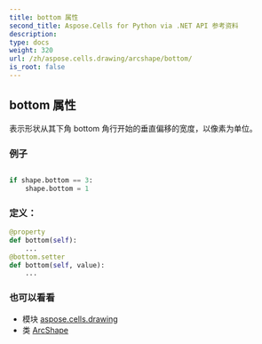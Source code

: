 ```yaml
---
title: bottom 属性
second_title: Aspose.Cells for Python via .NET API 参考资料
description:
type: docs
weight: 320
url: /zh/aspose.cells.drawing/arcshape/bottom/
is_root: false
---
```

## bottom 属性

表示形状从其下角 bottom 角行开始的垂直偏移的宽度，以像素为单位。

### 例子

```python

if shape.bottom == 3:
    shape.bottom = 1

```
### 定义：
```python
@property
def bottom(self):
    ...
@bottom.setter
def bottom(self, value):
    ...
```

### 也可以看看
* 模块 [aspose.cells.drawing](../../)
* 类 [ArcShape](/cells/python-net/zh/aspose.cells.drawing/arcshape)
